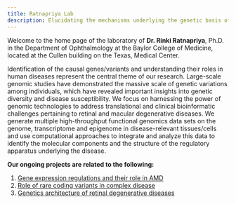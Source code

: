```yaml
---
title: Ratnapriya Lab
description: Elucidating the mechanisms underlying the genetic basis of retinal and macular degenerative disease.
---
```


Welcome to the home page of the laboratory of **Dr. Rinki Ratnapriya**, Ph.D. in the Department of Ophthalmology at the Baylor College of Medicine, located at the Cullen building on the Texas, Medical Center.

Identification of the causal genes/variants and understanding their roles in human diseases represent the central theme of our research. Large-scale genomic studies have demonstrated the massive scale of genetic variations among individuals, which have revealed important insights into genetic diversity and disease susceptibility. We focus on harnessing the power of genomic technologies to address translational and clinical bioinformatic challenges pertaining to retinal and macular degenerative diseases. We generate multiple high-throughput functional genomics data sets on the genome, transcriptome and epigenome in disease-relevant tissues/cells and use computational approaches to integrate and analyze this data to identify the molecular components and the structure of the regulatory apparatus underlying the disease.


**Our ongoing projects are related to the following:**

1. [Gene expression regulations and their role in AMD](../content/research/2022-03-08-gene-expression-regulations-and-their-role-in-amd/index.md)
2. [Role of rare coding variants in complex disease](../content/research/2022-03-08-role-of-rare-coding-variants-in-complex-disease/index.md)
3. [Genetics architecture  of retinal degenerative diseases](../content/research/2022-03-08-genetics-architecture-of-retinal-degenerative-diseases/index.md)

